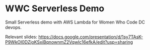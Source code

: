# WWC Serverless Demo

Small Serverless demo with AWS Lambda for Women Who Code DC devops.

Relevant slides: https://docs.google.com/presentation/d/1sy7TAsK-P9WkOI0DZjoKSxiBqnownmZ2VqwIc16efkA/edit?usp=sharing
